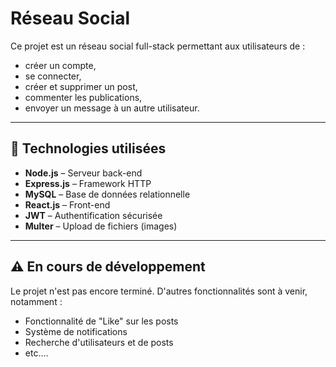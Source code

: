 # Réseau Social

Ce projet est un réseau social full-stack permettant aux utilisateurs de :

- créer un compte,
- se connecter,
- créer et supprimer un post,
- commenter les publications,
- envoyer un message à un autre utilisateur.

---

## 🧰 Technologies utilisées

- **Node.js** – Serveur back-end
- **Express.js** – Framework HTTP
- **MySQL** – Base de données relationnelle
- **React.js** – Front-end 
- **JWT** – Authentification sécurisée
- **Multer** – Upload de fichiers (images)

---

## ⚠️ En cours de développement

Le projet n'est pas encore terminé. D'autres fonctionnalités sont à venir, notamment :

- Fonctionnalité de "Like" sur les posts
- Système de notifications
- Recherche d'utilisateurs et de posts
- etc....
